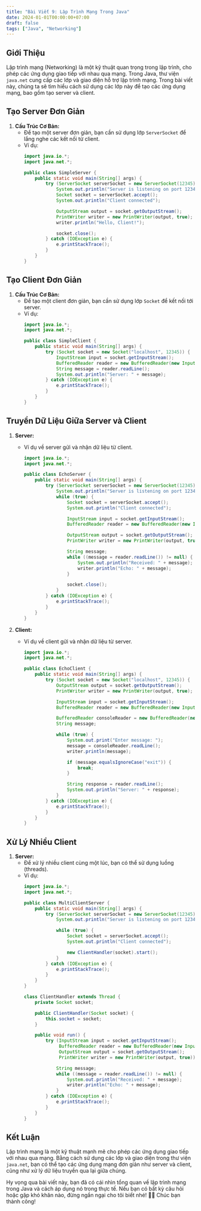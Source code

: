 ```yaml
---
title: "Bài Viết 9: Lập Trình Mạng Trong Java"
date: 2024-01-01T00:00:00+07:00
draft: false
tags: ["Java", "Networking"]
---
```


## Giới Thiệu

Lập trình mạng (Networking) là một kỹ thuật quan trọng trong lập trình, cho phép các ứng dụng giao tiếp với nhau qua mạng. Trong Java, thư viện `java.net` cung cấp các lớp và giao diện hỗ trợ lập trình mạng. Trong bài viết này, chúng ta sẽ tìm hiểu cách sử dụng các lớp này để tạo các ứng dụng mạng, bao gồm tạo server và client.

## Tạo Server Đơn Giản

1. **Cấu Trúc Cơ Bản:**
   - Để tạo một server đơn giản, bạn cần sử dụng lớp `ServerSocket` để lắng nghe các kết nối từ client.
   - Ví dụ:
     ```java
     import java.io.*;
     import java.net.*;

     public class SimpleServer {
         public static void main(String[] args) {
             try (ServerSocket serverSocket = new ServerSocket(12345)) {
                 System.out.println("Server is listening on port 12345");
                 Socket socket = serverSocket.accept();
                 System.out.println("Client connected");

                 OutputStream output = socket.getOutputStream();
                 PrintWriter writer = new PrintWriter(output, true);
                 writer.println("Hello, Client!");

                 socket.close();
             } catch (IOException e) {
                 e.printStackTrace();
             }
         }
     }
     ```

## Tạo Client Đơn Giản

1. **Cấu Trúc Cơ Bản:**
   - Để tạo một client đơn giản, bạn cần sử dụng lớp `Socket` để kết nối tới server.
   - Ví dụ:
     ```java
     import java.io.*;
     import java.net.*;

     public class SimpleClient {
         public static void main(String[] args) {
             try (Socket socket = new Socket("localhost", 12345)) {
                 InputStream input = socket.getInputStream();
                 BufferedReader reader = new BufferedReader(new InputStreamReader(input));
                 String message = reader.readLine();
                 System.out.println("Server: " + message);
             } catch (IOException e) {
                 e.printStackTrace();
             }
         }
     }
     ```

## Truyền Dữ Liệu Giữa Server và Client

1. **Server:**
   - Ví dụ về server gửi và nhận dữ liệu từ client.
     ```java
     import java.io.*;
     import java.net.*;

     public class EchoServer {
         public static void main(String[] args) {
             try (ServerSocket serverSocket = new ServerSocket(12345)) {
                 System.out.println("Server is listening on port 12345");
                 while (true) {
                     Socket socket = serverSocket.accept();
                     System.out.println("Client connected");

                     InputStream input = socket.getInputStream();
                     BufferedReader reader = new BufferedReader(new InputStreamReader(input));

                     OutputStream output = socket.getOutputStream();
                     PrintWriter writer = new PrintWriter(output, true);

                     String message;
                     while ((message = reader.readLine()) != null) {
                         System.out.println("Received: " + message);
                         writer.println("Echo: " + message);
                     }

                     socket.close();
                 }
             } catch (IOException e) {
                 e.printStackTrace();
             }
         }
     }
     ```

2. **Client:**
   - Ví dụ về client gửi và nhận dữ liệu từ server.
     ```java
     import java.io.*;
     import java.net.*;

     public class EchoClient {
         public static void main(String[] args) {
             try (Socket socket = new Socket("localhost", 12345)) {
                 OutputStream output = socket.getOutputStream();
                 PrintWriter writer = new PrintWriter(output, true);

                 InputStream input = socket.getInputStream();
                 BufferedReader reader = new BufferedReader(new InputStreamReader(input));

                 BufferedReader consoleReader = new BufferedReader(new InputStreamReader(System.in));
                 String message;

                 while (true) {
                     System.out.print("Enter message: ");
                     message = consoleReader.readLine();
                     writer.println(message);

                     if (message.equalsIgnoreCase("exit")) {
                         break;
                     }

                     String response = reader.readLine();
                     System.out.println("Server: " + response);
                 }
             } catch (IOException e) {
                 e.printStackTrace();
             }
         }
     }
     ```

## Xử Lý Nhiều Client

1. **Server:**
   - Để xử lý nhiều client cùng một lúc, bạn có thể sử dụng luồng (threads).
   - Ví dụ:
     ```java
     import java.io.*;
     import java.net.*;

     public class MultiClientServer {
         public static void main(String[] args) {
             try (ServerSocket serverSocket = new ServerSocket(12345)) {
                 System.out.println("Server is listening on port 12345");

                 while (true) {
                     Socket socket = serverSocket.accept();
                     System.out.println("Client connected");

                     new ClientHandler(socket).start();
                 }
             } catch (IOException e) {
                 e.printStackTrace();
             }
         }
     }

     class ClientHandler extends Thread {
         private Socket socket;

         public ClientHandler(Socket socket) {
             this.socket = socket;
         }

         public void run() {
             try (InputStream input = socket.getInputStream();
                  BufferedReader reader = new BufferedReader(new InputStreamReader(input));
                  OutputStream output = socket.getOutputStream();
                  PrintWriter writer = new PrintWriter(output, true)) {

                 String message;
                 while ((message = reader.readLine()) != null) {
                     System.out.println("Received: " + message);
                     writer.println("Echo: " + message);
                 }
             } catch (IOException e) {
                 e.printStackTrace();
             }
         }
     }
     ```

## Kết Luận

Lập trình mạng là một kỹ thuật mạnh mẽ cho phép các ứng dụng giao tiếp với nhau qua mạng. Bằng cách sử dụng các lớp và giao diện trong thư viện `java.net`, bạn có thể tạo các ứng dụng mạng đơn giản như server và client, cũng như xử lý dữ liệu truyền qua lại giữa chúng.

Hy vọng qua bài viết này, bạn đã có cái nhìn tổng quan về lập trình mạng trong Java và cách áp dụng nó trong thực tế. Nếu bạn có bất kỳ câu hỏi hoặc gặp khó khăn nào, đừng ngần ngại cho tôi biết nhé! 🚀😊 Chúc bạn thành công!
